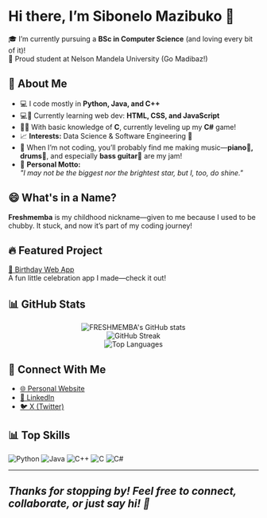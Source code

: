 # Hi there, I’m Sibonelo Mazibuko 👋

🎓 I’m currently pursuing a **BSc in Computer Science** (and loving every bit of it)!  
🐧 Proud student at Nelson Mandela University (Go Madibaz!)

## 🚀 About Me

- 💻 I code mostly in **Python, Java, and C++**
- 💻📱 Currently learning web dev: **HTML, CSS, and JavaScript**
- 🧑‍💻 With basic knowledge of **C**, currently leveling up my **C#** game!
- 📈 **Interests:** Data Science & Software Engineering 🚀
- 🎹 When I’m not coding, you’ll probably find me making music—**piano🎹, drums🥁**, and especially **bass guitar🎸** are my jam!
- 🌟 **Personal Motto:**  
  _"I may not be the biggest nor the brightest star, but I, too, do shine."_

## 😄 What's in a Name?

**Freshmemba** is my childhood nickname—given to me because I used to be chubby. It stuck, and now it’s part of my coding journey!

## 🔥 Featured Project

[🎉 Birthday Web App](https://github.com/FRESHMEMBA/bday)  
A fun little celebration app I made—check it out!

## 📊 GitHub Stats

<p align="center">
  <img src="https://github-readme-stats.vercel.app/api?username=FRESHMEMBA&show_icons=true&theme=radical" alt="FRESHMEMBA's GitHub stats" />
  <br>
  <img src="https://github-readme-streak-stats.herokuapp.com/?user=FRESHMEMBA&theme=radical" alt="GitHub Streak" />
  <br>
  <img src="https://github-readme-stats.vercel.app/api/top-langs/?username=FRESHMEMBA&layout=compact&theme=radical&cache_seconds=1800" alt="Top Languages" />
</p>

## 🔗 Connect With Me

- [🌐 Personal Website](https://freshmemba.github.io)
- [💼 LinkedIn](https://www.linkedin.com/in/sibonelo-mazibuko-14808b193/)
- [🐦 X (Twitter)](https://twitter.com/mazibukosb1)

## 📊 Top Skills

![Python](https://img.shields.io/badge/-Python-informational?logo=python&logoColor=white&color=3776AB)
![Java](https://img.shields.io/badge/-Java-informational?logo=java&logoColor=white&color=007396)
![C++](https://img.shields.io/badge/-C++-informational?logo=c%2b%2b&logoColor=white&color=00599C)
![C](https://img.shields.io/badge/-C-informational?logo=c&logoColor=white&color=A8B9CC)
![C#](https://img.shields.io/badge/-C%23-informational?logo=c-sharp&logoColor=white&color=239120)

---

_Thanks for stopping by! Feel free to connect, collaborate, or just say hi! 🚀_
--
